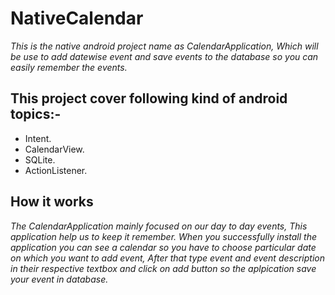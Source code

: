 # NativeCalendar

_This is the native android project name as CalendarApplication, Which will be use to add datewise event and save events to the database so you can easily remember the events._

## This project cover following kind of android topics:-
* Intent. 
* CalendarView. 
* SQLite.
* ActionListener.

## How it works
_The CalendarApplication mainly focused on our day to day events, This application help us to keep it remember. When you successfully install the application you can see a calendar so you have to choose particular date on which you want to add event, After that type event and event description in their respective textbox and click on add button so the aplpication save your event in database._